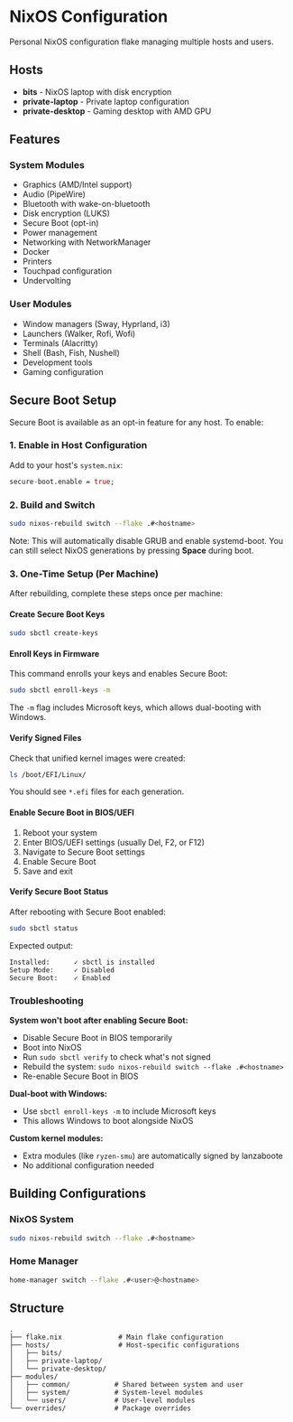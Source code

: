 # NixOS Configuration

Personal NixOS configuration flake managing multiple hosts and users.

## Hosts

- **bits** - NixOS laptop with disk encryption
- **private-laptop** - Private laptop configuration
- **private-desktop** - Gaming desktop with AMD GPU

## Features

### System Modules
- Graphics (AMD/Intel support)
- Audio (PipeWire)
- Bluetooth with wake-on-bluetooth
- Disk encryption (LUKS)
- Secure Boot (opt-in)
- Power management
- Networking with NetworkManager
- Docker
- Printers
- Touchpad configuration
- Undervolting

### User Modules
- Window managers (Sway, Hyprland, i3)
- Launchers (Walker, Rofi, Wofi)
- Terminals (Alacritty)
- Shell (Bash, Fish, Nushell)
- Development tools
- Gaming configuration

## Secure Boot Setup

Secure Boot is available as an opt-in feature for any host. To enable:

### 1. Enable in Host Configuration

Add to your host's `system.nix`:

```nix
secure-boot.enable = true;
```

### 2. Build and Switch

```bash
sudo nixos-rebuild switch --flake .#<hostname>
```

Note: This will automatically disable GRUB and enable systemd-boot. You can still select NixOS generations by pressing **Space** during boot.

### 3. One-Time Setup (Per Machine)

After rebuilding, complete these steps once per machine:

#### Create Secure Boot Keys
```bash
sudo sbctl create-keys
```

#### Enroll Keys in Firmware
This command enrolls your keys and enables Secure Boot:
```bash
sudo sbctl enroll-keys -m
```

The `-m` flag includes Microsoft keys, which allows dual-booting with Windows.

#### Verify Signed Files
Check that unified kernel images were created:
```bash
ls /boot/EFI/Linux/
```

You should see `*.efi` files for each generation.

#### Enable Secure Boot in BIOS/UEFI
1. Reboot your system
2. Enter BIOS/UEFI settings (usually Del, F2, or F12)
3. Navigate to Secure Boot settings
4. Enable Secure Boot
5. Save and exit

#### Verify Secure Boot Status
After rebooting with Secure Boot enabled:
```bash
sudo sbctl status
```

Expected output:
```
Installed:      ✓ sbctl is installed
Setup Mode:     ✓ Disabled
Secure Boot:    ✓ Enabled
```

### Troubleshooting

**System won't boot after enabling Secure Boot:**
- Disable Secure Boot in BIOS temporarily
- Boot into NixOS
- Run `sudo sbctl verify` to check what's not signed
- Rebuild the system: `sudo nixos-rebuild switch --flake .#<hostname>`
- Re-enable Secure Boot in BIOS

**Dual-boot with Windows:**
- Use `sbctl enroll-keys -m` to include Microsoft keys
- This allows Windows to boot alongside NixOS

**Custom kernel modules:**
- Extra modules (like `ryzen-smu`) are automatically signed by lanzaboote
- No additional configuration needed

## Building Configurations

### NixOS System
```bash
sudo nixos-rebuild switch --flake .#<hostname>
```

### Home Manager
```bash
home-manager switch --flake .#<user>@<hostname>
```

## Structure

```
.
├── flake.nix              # Main flake configuration
├── hosts/                 # Host-specific configurations
│   ├── bits/
│   ├── private-laptop/
│   └── private-desktop/
├── modules/
│   ├── common/           # Shared between system and user
│   ├── system/           # System-level modules
│   └── users/            # User-level modules
└── overrides/            # Package overrides
```
